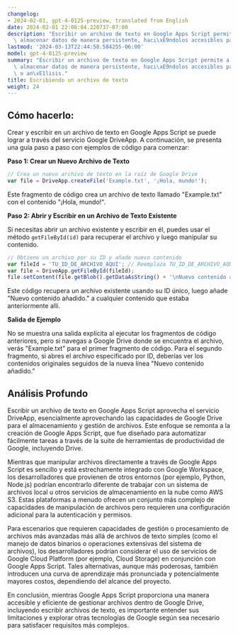 ```yaml
---
changelog:
- 2024-02-01, gpt-4-0125-preview, translated from English
date: 2024-02-01 22:08:04.220737-07:00
description: "Escribir un archivo de texto en Google Apps Script permite a los desarrolladores\
  \ almacenar datos de manera persistente, haci\xE9ndolos accesibles para uso\u2026"
lastmod: '2024-03-13T22:44:58.584255-06:00'
model: gpt-4-0125-preview
summary: "Escribir un archivo de texto en Google Apps Script permite a los desarrolladores\
  \ almacenar datos de manera persistente, haci\xE9ndolos accesibles para uso futuro\
  \ o an\xE1lisis."
title: Escribiendo un archivo de texto
weight: 24
---
```


## Cómo hacerlo:
Crear y escribir en un archivo de texto en Google Apps Script se puede lograr a través del servicio Google DriveApp. A continuación, se presenta una guía paso a paso con ejemplos de código para comenzar:

**Paso 1: Crear un Nuevo Archivo de Texto**

```javascript
// Crea un nuevo archivo de texto en la raíz de Google Drive
var file = DriveApp.createFile('Example.txt', '¡Hola, mundo!');
```

Este fragmento de código crea un archivo de texto llamado "Example.txt" con el contenido "¡Hola, mundo!".

**Paso 2: Abrir y Escribir en un Archivo de Texto Existente**

Si necesitas abrir un archivo existente y escribir en él, puedes usar el método `getFileById(id)` para recuperar el archivo y luego manipular su contenido.

```javascript
// Obtiene un archivo por su ID y añade nuevo contenido
var fileId = 'TU_ID_DE_ARCHIVO_AQUÍ'; // Reemplaza TU_ID_DE_ARCHIVO_AQUÍ con tu ID de archivo real
var file = DriveApp.getFileById(fileId);
file.setContent(file.getBlob().getDataAsString() + '\nNuevo contenido añadido.');
```

Este código recupera un archivo existente usando su ID único, luego añade "Nuevo contenido añadido." a cualquier contenido que estaba anteriormente allí.

**Salida de Ejemplo**

No se muestra una salida explícita al ejecutar los fragmentos de código anteriores, pero si navegas a Google Drive donde se encuentra el archivo, verás "Example.txt" para el primer fragmento de código. Para el segundo fragmento, si abres el archivo especificado por ID, deberías ver los contenidos originales seguidos de la nueva línea "Nuevo contenido añadido."

## Análisis Profundo
Escribir un archivo de texto en Google Apps Script aprovecha el servicio DriveApp, esencialmente aprovechando las capacidades de Google Drive para el almacenamiento y gestión de archivos. Este enfoque se remonta a la creación de Google Apps Script, que fue diseñado para automatizar fácilmente tareas a través de la suite de herramientas de productividad de Google, incluyendo Drive.

Mientras que manipular archivos directamente a través de Google Apps Script es sencillo y está estrechamente integrado con Google Workspace, los desarrolladores que provienen de otros entornos (por ejemplo, Python, Node.js) podrían encontrarlo diferente de trabajar con un sistema de archivos local u otros servicios de almacenamiento en la nube como AWS S3. Estas plataformas a menudo ofrecen un conjunto más complejo de capacidades de manipulación de archivos pero requieren una configuración adicional para la autenticación y permisos.

Para escenarios que requieren capacidades de gestión o procesamiento de archivos más avanzadas más allá de archivos de texto simples (como el manejo de datos binarios o operaciones extensivas del sistema de archivos), los desarrolladores podrían considerar el uso de servicios de Google Cloud Platform (por ejemplo, Cloud Storage) en conjunción con Google Apps Script. Tales alternativas, aunque más poderosas, también introducen una curva de aprendizaje más pronunciada y potencialmente mayores costos, dependiendo del alcance del proyecto.

En conclusión, mientras Google Apps Script proporciona una manera accesible y eficiente de gestionar archivos dentro de Google Drive, incluyendo escribir archivos de texto, es importante entender sus limitaciones y explorar otras tecnologías de Google según sea necesario para satisfacer requisitos más complejos.
